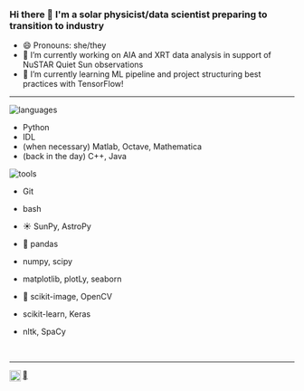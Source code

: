 ### Hi there 👋 I'm a solar physicist/data scientist preparing to transition to industry

- 😄 Pronouns: she/they
- 🔭 I’m currently working on AIA and XRT data analysis in support of NuSTAR Quiet Sun observations
- 🌱 I’m currently learning ML pipeline and project structuring best practices with TensorFlow!
<!--
**elastufka/elastufka** is a ✨ _special_ ✨ repository because its `README.md` (this file) appears on your GitHub profile.

Here are some ideas to get you started:


- 👯 I’m looking to collaborate on ...
- 🤔 I’m looking for help with ...
- 💬 Ask me about ...
- 📫 How to reach me: ...
- ⚡ Fun fact: ...
-->

----

![languages](https://img.shields.io/static/v1?label=&message=languages:&color=555&style=flat-square)

- Python
- IDL
- (when necessary) Matlab, Octave, Mathematica
- (back in the day) C++, Java

<!--
![python](https://img.shields.io/static/v1?logo=python&label=&message=python&color=111&logoColor=AAA&style=flat-square&link=)
![IDL](https://img.shields.io/static/v1?logo=go&label=&message=golang&color=111&logoColor=AAA&style=flat-square)
![ruby](https://img.shields.io/static/v1?logo=ruby&label=&message=ruby&color=111&logoColor=AAA&style=flat-square)
-->
![tools](https://img.shields.io/static/v1?label=&message=tools:&color=555&style=flat-square)
<!--![git](https://img.shields.io/static/v1?logo=git&label=&message=git&color=111&logoColor=AAA&style=flat-square)
-->
- Git
- bash

- ☀️ SunPy, AstroPy
- 🐼 pandas
- numpy, scipy
- matplotlib, plotLy, seaborn
- 🌃 scikit-image, OpenCV
- scikit-learn, Keras
- nltk, SpaCy

&nbsp;&nbsp;&nbsp;

<!-- example
**Senior Data & Platform Engineer** &#12299;_working in Reliability Analytics & Automation_
<br/>
**Digital Artist & Creator** &#12299;_specialised in environmental pixel art and 8bit-ish art_

----
**Publications**

to be added...

**But more importantly the code**

-->

----

<a href="https://linkedin.com/in/erica-lastufka-1686b2b5/">
  <img align="left" alt="Erica's LinkedIn" width="20px" src="https://cdn.jsdelivr.net/npm/simple-icons@v3/icons/linkedin.svg" />
</a>
<a href="https://orcid.org/0000-0003-1894-2074" alt="Erica's ORCID">
<i class="fab fa-orcid"></i>
</a>
<!--
| &nbsp;&nbsp;&nbsp; Website & Gallery : [https://moer.tel](https://moer.tel) &nbsp;&nbsp;&nbsp;|&nbsp;&nbsp;&nbsp; Open Source Work : <sub>&#9660; &#9660; &#9660;</sub> 
-->
